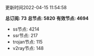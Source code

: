 更新时间2022-04-15 11:54:58

**总订阅: 73**
**总节点: 5820**
**有效节点: 4694**
- ss节点: 4214
- ssr节点: 217
- trojan节点: 115
- v2ray节点: 148
